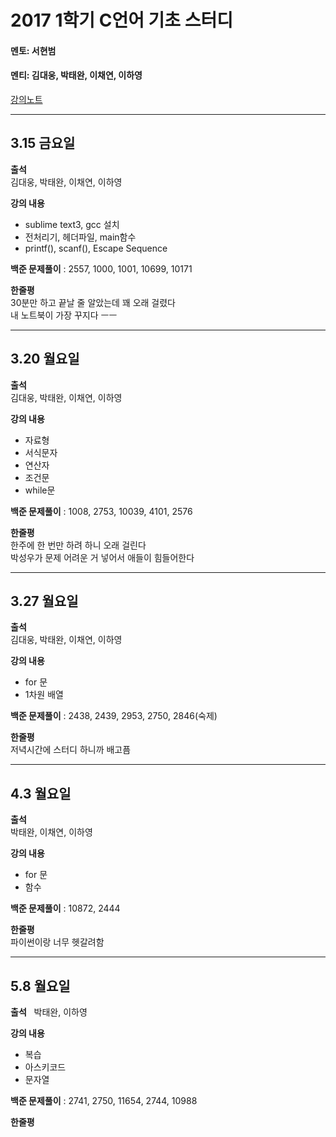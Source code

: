 # **2017 1학기 C언어 기초 스터디**

#### 멘토: 서현범

#### 멘티: 김대웅, 박태완, 이채연, 이하영

[강의노트](https://alchon.gitbooks.io/c_language/content/)

------------------------------------------
## 3.15 금요일  

**출석**  
 김대웅, 박태완, 이채연, 이하영

**강의 내용**  
  - sublime text3, gcc 설치
  - 전처리기, 헤더파일, main함수
  - printf(), scanf(), Escape Sequence

**백준 문제풀이** : 2557, 1000, 1001, 10699, 10171

**한줄평**  
30분만 하고 끝날 줄 알았는데 꽤 오래 걸렸다  
내 노트북이 가장 꾸지다 ㅡㅡ  

-----------------------------------------
## 3.20 월요일  

**출석**  
 김대웅, 박태완, 이채연, 이하영

**강의 내용**  
  - 자료형
  - 서식문자
  - 연산자
  - 조건문
  - while문

**백준 문제풀이** : 1008, 2753, 10039, 4101, 2576

**한줄평**  
한주에 한 번만 하려 하니 오래 걸린다  
박성우가 문제 어려운 거 넣어서 애들이 힘들어한다  

----------------------------------------------
## 3.27 월요일

**출석**  
  김대웅, 박태완, 이채연, 이하영

**강의 내용**  
  - for 문
  - 1차원 배열

**백준 문제풀이** : 2438, 2439, 2953, 2750, 2846(숙제)

**한줄평**  
저녁시간에 스터디 하니까 배고픔

--------------------------------------------------
## 4.3 월요일

 **출석**  
   박태완, 이채연, 이하영

 **강의 내용**  
   - for 문
   - 함수  

**백준 문제풀이** : 10872, 2444

**한줄평**  
파이썬이랑 너무 헷갈려함  

 --------------------------------------------------
## 5.8 월요일  

**출석**  
  박태완, 이하영

**강의 내용**  
  - 복습  
  - 아스키코드  
  - 문자열  

**백준 문제풀이** : 2741, 2750, 11654, 2744, 10988

**한줄평**  
 
